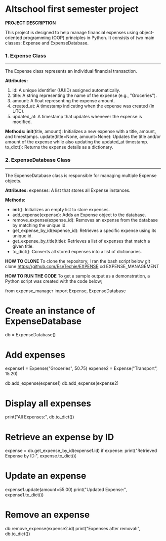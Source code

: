 # **Altschool first semester project**

**PROJECT DESCRIPTION**

This project is designed to help manage financial expenses using object-oriented programming (OOP) principles in Python. It consists of two main classes: Expense and ExpenseDatabase.

### 1. Expense Class
---
The Expense class represents an individual financial transaction.

**Attributes:**

1. id: A unique identifier (UUID) assigned automatically.
2. title: A string representing the name of the expense (e.g., "Groceries").
3. amount: A float representing the expense amount.
4. created_at: A timestamp indicating when the expense was created (in UTC).
5. updated_at: A timestamp that updates whenever the expense is modified.
   
**Methods:**
__init__(title, amount): Initializes a new expense with a title, amount, and timestamps.
update(title=None, amount=None): Updates the title and/or amount of the expense while also updating the updated_at timestamp.
to_dict(): Returns the expense details as a dictionary.

### 2. ExpenseDatabase Class
---
The ExpenseDatabase class is responsible for managing multiple Expense objects.

**Attributes:**
expenses: A list that stores all Expense instances.

**Methods:**

- __init__(): Initializes an empty list to store expenses.
- add_expense(expense): Adds an Expense object to the database.
- remove_expense(expense_id): Removes an expense from the database by matching the unique id.
- get_expense_by_id(expense_id): Retrieves a specific expense using its unique id.
- get_expense_by_title(title): Retrieves a list of expenses that match a given title.
- to_dict(): Converts all stored expenses into a list of dictionaries.

**HOW TO CLONE**
To clone the repository, I ran the bash script below 
git clone https://github.com/EseTechie/EXPENSE
cd EXPENSE_MANAGEMENT

**HOW TO RUN THE CODE**
To get a sample output as a demonstration, a Python script was created with the code below;

from expense_manager import Expense, ExpenseDatabase

# Create an instance of ExpenseDatabase
db = ExpenseDatabase()

# Add expenses
expense1 = Expense("Groceries", 50.75)
expense2 = Expense("Transport", 15.20)

db.add_expense(expense1)
db.add_expense(expense2)

# Display all expenses
print("All Expenses:", db.to_dict())

# Retrieve an expense by ID
expense = db.get_expense_by_id(expense1.id)
if expense:
    print("Retrieved Expense by ID:", expense.to_dict())

# Update an expense
expense1.update(amount=55.00)
print("Updated Expense:", expense1.to_dict())

# Remove an expense
db.remove_expense(expense2.id)
print("Expenses after removal:", db.to_dict())


